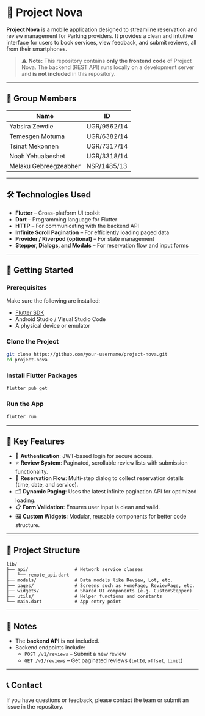 # 🚀 Project Nova

**Project Nova** is a mobile application designed to streamline reservation and review management for Parking providers. It provides a clean and intuitive interface for users to book services, view feedback, and submit reviews, all from their smartphones.

> ⚠️ **Note:** This repository contains **only the frontend code** of Project Nova. The backend (REST API) runs locally on a development server and **is not included** in this repository.

---

## 👥 Group Members

| Name               | ID           |
|--------------------|--------------|
| Yabsira Zewdie     | UGR/9562/14  |
| Temesgen Motuma    | UGR/6382/14  |
| Tsinat Mekonnen    | UGR/7317/14  |
| Noah Yehualaeshet  | UGR/3318/14  |
| Melaku Gebreegzeabher  | NSR/1485/13  |

---

## 🛠️ Technologies Used

- **Flutter** – Cross-platform UI toolkit
- **Dart** – Programming language for Flutter
- **HTTP** – For communicating with the backend API
- **Infinite Scroll Pagination** – For efficiently loading paged data
- **Provider / Riverpod (optional)** – For state management
- **Stepper, Dialogs, and Modals** – For reservation flow and input forms

---

## 🚦 Getting Started

### Prerequisites

Make sure the following are installed:

- [Flutter SDK](https://flutter.dev/docs/get-started/install)
- Android Studio / Visual Studio Code
- A physical device or emulator

### Clone the Project

```bash
git clone https://github.com/your-username/project-nova.git
cd project-nova
```

### Install Flutter Packages

```bash
flutter pub get
```

### Run the App

```bash
flutter run
```

---

## 🧪 Key Features

- 🔐 **Authentication**: JWT-based login for secure access.
- ⭐ **Review System**: Paginated, scrollable review lists with submission functionality.
- 📆 **Reservation Flow**: Multi-step dialog to collect reservation details (time, date, and service).
- 🗂️ **Dynamic Paging**: Uses the latest infinite pagination API for optimized loading.
- 📋 **Form Validation**: Ensures user input is clean and valid.
- 🖼️ **Custom Widgets**: Modular, reusable components for better code structure.

---

## 📁 Project Structure

```
lib/
├── api/                 # Network service classes
│   └── remote_api.dart
├── models/              # Data models like Review, Lot, etc.
├── pages/               # Screens such as HomePage, ReviewPage, etc.
├── widgets/             # Shared UI components (e.g. CustomStepper)
├── utils/               # Helper functions and constants
└── main.dart            # App entry point
```

---

## 💬 Notes

- The **backend API** is not included. 
- Backend endpoints include:
  - `POST /v1/reviews` – Submit a new review
  - `GET /v1/reviews` – Get paginated reviews (`lotId`, `offset`, `limit`)

---

## 📞 Contact

If you have questions or feedback, please contact the team or submit an issue in the repository.
